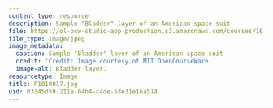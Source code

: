 ```yaml
---
content_type: resource
description: Sample "Bladder" layer of an American space suit
file: https://ol-ocw-studio-app-production.s3.amazonaws.com/courses/16-885j-aircraft-systems-engineering-fall-2005/03345d59211e04b4c4de63e31e16a514_P1010017.jpg
file_type: image/jpeg
image_metadata:
  caption: Sample "Bladder" layer of an American space suit
  credit: 'Credit: Image courtesy of MIT OpenCourseWare.'
  image-alt: Bladder layer.
resourcetype: Image
title: P1010017.jpg
uid: 03345d59-211e-04b4-c4de-63e31e16a514
---
```

